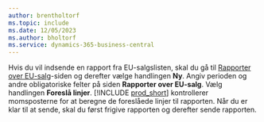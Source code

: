 ```yaml
---
author: brentholtorf
ms.topic: include
ms.date: 12/05/2023
ms.author: bholtorf
ms.service: dynamics-365-business-central
---
```


Hvis du vil indsende en rapport fra EU-salgslisten, skal du gå til [Rapporter over EU-salg](https://businesscentral.dynamics.com?page=321)-siden og derefter vælge handlingen **Ny**. Angiv perioden og andre obligatoriske felter på siden **Rapporter over EU-salg**. Vælg handlingen **Foreslå linjer**. [!INCLUDE [prod_short](../includes/prod_short.md)] kontrollerer momsposterne for at beregne de foreslåede linjer til rapporten. Når du er klar til at sende, skal du først frigive rapporten og derefter sende rapporten.
